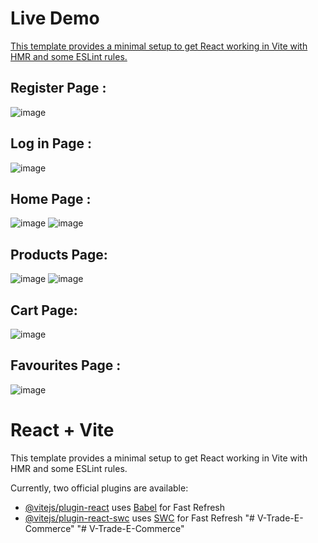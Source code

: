 # Live Demo

[This template provides a minimal setup to get React working in Vite with HMR and some ESLint rules.](https://v-trade-e-commerce.vercel.app/)

## Register Page : 
![image](https://github.com/user-attachments/assets/d9de0d0c-da4e-4e34-8ab6-17ff176c0b24)

## Log in Page : 
![image](https://github.com/user-attachments/assets/3b827d44-9689-4421-befc-fb420cb7b078)

## Home Page : 
![image](https://github.com/user-attachments/assets/949c2fb4-ad3d-484f-8c14-283af755d28d)
![image](https://github.com/user-attachments/assets/5ec2da3f-eb27-44b5-a8b1-43b6f5fc0484)

## Products Page: 
![image](https://github.com/user-attachments/assets/92c78175-4caf-4096-9c8d-ef7c0c1e14a6)
![image](https://github.com/user-attachments/assets/b7505d80-8f78-4714-aa18-f2146e72ea4c)

## Cart Page: 
![image](https://github.com/user-attachments/assets/c3398ecd-b2b8-4a5c-b568-d059f156863e)

## Favourites Page : 
![image](https://github.com/user-attachments/assets/81d7700e-1a67-4413-8059-0145f3254ed9)
 


# React + Vite

This template provides a minimal setup to get React working in Vite with HMR and some ESLint rules.

Currently, two official plugins are available:

- [@vitejs/plugin-react](https://github.com/vitejs/vite-plugin-react/blob/main/packages/plugin-react/README.md) uses [Babel](https://babeljs.io/) for Fast Refresh
- [@vitejs/plugin-react-swc](https://github.com/vitejs/vite-plugin-react-swc) uses [SWC](https://swc.rs/) for Fast Refresh
"# V-Trade-E-Commerce" 
"# V-Trade-E-Commerce" 

